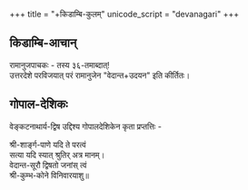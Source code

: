 +++
title = "+किडाम्बि-कुलम्"
unicode_script = "devanagari"
+++

## किडाम्बि-आचान्
रामानुजपाचकः - तस्य ३६-तमाब्दात्!  
उत्तरदेशे परविजयात् परं रामानुजेन "वेदान्त+उदयन" इति कीर्तितः। 

## गोपाल-देशिकः
वेङ्कटनाथार्य-द्विष उद्दिश्य गोपालदेशिकेन कृता प्रप्तत्तिः - 

श्री-शार्ङ्ग-पाणे यदि ते परत्वं  
सत्या यदि स्यात् श्रुतिर् अत्र मानम्।  
वेदान्त-सूरौ द्विषतो जनांस् त्वं  
श्री-कुम्भ-कोने विनिवारयाशु॥
